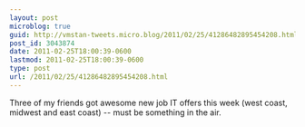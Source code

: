 ```yaml
---
layout: post
microblog: true
guid: http://vmstan-tweets.micro.blog/2011/02/25/41286482895454208.html
post_id: 3043874
date: 2011-02-25T18:00:39-0600
lastmod: 2011-02-25T18:00:39-0600
type: post
url: /2011/02/25/41286482895454208.html
---
```

Three of my friends got awesome new job IT offers this week (west coast, midwest and east coast) -- must be something in the air.
